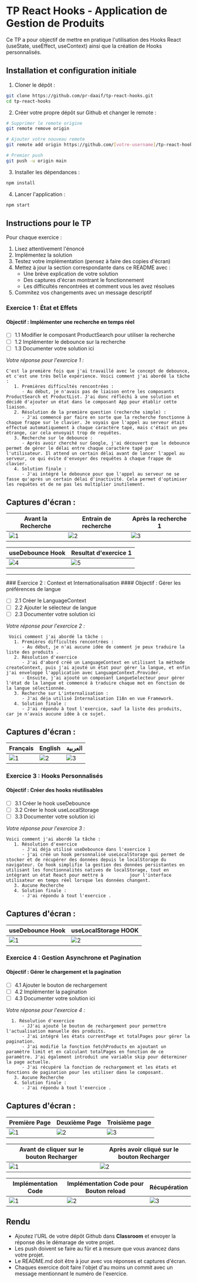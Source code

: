 # TP React Hooks - Application de Gestion de Produits

Ce TP a pour objectif de mettre en pratique l'utilisation des Hooks React (useState, useEffect, useContext) ainsi que la création de Hooks personnalisés.

## Installation et configuration initiale

1. Cloner le dépôt :
```bash
git clone https://github.com/pr-daaif/tp-react-hooks.git
cd tp-react-hooks
```

2. Créer votre propre dépôt sur Github et changer le remote :
```bash
# Supprimer le remote origine
git remote remove origin

# Ajouter votre nouveau remote
git remote add origin https://github.com/[votre-username]/tp-react-hooks.git

# Premier push
git push -u origin main
```

3. Installer les dépendances :
```bash
npm install
```

4. Lancer l'application :
```bash
npm start
```

## Instructions pour le TP

Pour chaque exercice :
1. Lisez attentivement l'énoncé
2. Implémentez la solution
3. Testez votre implémentation (pensez à faire des copies d'écran)
4. Mettez à jour la section correspondante dans ce README avec :
   - Une brève explication de votre solution
   - Des captures d'écran montrant le fonctionnement
   - Les difficultés rencontrées et comment vous les avez résolues
5. Commitez vos changements avec un message descriptif

### Exercice 1 : État et Effets 
#### Objectif : Implémenter une recherche en temps réel

- [ ] 1.1 Modifier le composant ProductSearch pour utiliser la recherche
- [ ] 1.2 Implémenter le debounce sur la recherche
- [ ] 1.3 Documenter votre solution ici

_Votre réponse pour l'exercice 1 :_
```
C'est la première fois que j'ai travaillé avec le concept de debounce, et c'est une très belle expérience. Voici comment j'ai abordé la tâche :
   1. Premières difficultés rencontrées :
      - Au début, je n'avais pas de liaison entre les composants ProductSearch et ProductList. J'ai donc réfléchi à une solution et décidé d'ajouter un état dans le composant App pour établir cette liaison.
   2. Résolution de la première question (recherche simple) :
      - J'ai commencé par faire en sorte que la recherche fonctionne à chaque frappe sur le clavier. Je voyais que l'appel au serveur était effectué automatiquement à chaque caractère tapé, mais c'était un peu étrange, car cela envoyait trop de requêtes.
   3. Recherche sur le debounce :
      - Après avoir cherché sur Google, j'ai découvert que le debounce permet de gérer le délai entre chaque caractère tapé par l'utilisateur. Il attend un certain délai avant de lancer l'appel au serveur, ce qui évite d'envoyer des requêtes à chaque frappe de clavier.
   4. Solution finale :
      - J'ai intégré le debounce pour que l'appel au serveur ne se fasse qu'après un certain délai d'inactivité. Cela permet d'optimiser les requêtes et de ne pas les multiplier inutilement.
```
 ## Captures d'écran :
   | Avant la Recherche | Entrain de recherche | Après la recherche 1 | 
   |---|---|---|
   | ![1](./captures/Exercice1/before-search.png) | ![2](./captures/Exercice1/pending-search.png) | ![3](./captures/Exercice1/resolve-search.png) |

   | useDebounce Hook | Resultat d'exercice 1 |
   |---|---|
   | ![4](./captures/Exercice1/use-debounce-hook.png) | ![5](./captures/Exercice1/result-exercice1.png) | 
   
   <hr>
### Exercice 2 : Context et Internationalisation
#### Objectif : Gérer les préférences de langue

- [ ] 2.1 Créer le LanguageContext
- [ ] 2.2 Ajouter le sélecteur de langue
- [ ] 2.3 Documenter votre solution ici

_Votre réponse pour l'exercice 2 :_
```
 Voici comment j'ai abordé la tâche :
   1. Premières difficultés rencontrées :
      - Au début, je n'ai aucune idée de comment je peux traduire la liste des produits .
   2. Résolution d'exercice
      - J'ai d'abord créé un LanguageContext en utilisant la méthode createContext, puis j'ai ajouté un état pour gérer la langue, et enfin j'ai enveloppé l'application avec LanguageContext.Provider.
      - Ensuite, j'ai ajouté un composant LangueSelecteur pour gérer l'état de la langue et commencé à traduire chaque mot en fonction de la langue sélectionnée.
   3. Recherche sur L'internalisation :
      - J'ai déja utilisé Internalisation I18n en vue Framework.
   4. Solution finale :
      - J'ai répondu à tout l'exercice, sauf la liste des produits, car je n'avais aucune idée à ce sujet.
```

 ## Captures d'écran :
   | Français | English | العربية | 
   |---|---|---|
   | ![1](./captures/Exercice2/fr.png) | ![2](./captures/Exercice2/en.png) | ![3](./captures/Exercice2/ar.png) |




### Exercice 3 : Hooks Personnalisés
#### Objectif : Créer des hooks réutilisables

- [ ] 3.1 Créer le hook useDebounce
- [ ] 3.2 Créer le hook useLocalStorage
- [ ] 3.3 Documenter votre solution ici

_Votre réponse pour l'exercice 3 :_
```
Voici comment j'ai abordé la tâche :
   1. Résolution d'exercice
      - J'ai déja utilisé useDebounce dans l'exercice 1
      - j'ai créé un hook personnalisé useLocalStorage qui permet de stocker et de récupérer des données depuis le localStorage du navigateur. Ce hook simplifie la gestion des données persistantes en utilisant les fonctionnalités natives de localStorage, tout en intégrant un état React pour mettre à          jour l'interface utilisateur en temps réel lorsque les données changent.
   3. Aucune Recherche
   4. Solution finale :
      - J'ai répondu à tout l'exercice .
```

 ## Captures d'écran :
   | useDebounce Hook | useLocalStorage HOOK |
   |---|---|
   | ![1](./captures/Exercice3/useDebounce.png) | ![2](./captures/Exercice3/useLocalStorage.png) |

### Exercice 4 : Gestion Asynchrone et Pagination
#### Objectif : Gérer le chargement et la pagination

- [ ] 4.1 Ajouter le bouton de rechargement
- [ ] 4.2 Implémenter la pagination
- [ ] 4.3 Documenter votre solution ici

_Votre réponse pour l'exercice 4 :_
```
  1. Résolution d'exercice
      - JJ'ai ajouté le bouton de rechargement pour permettre l'actualisation manuelle des produits.
      - J'ai intégré les états currentPage et totalPages pour gérer la pagination.
      - J'ai modifié la fonction fetchProducts en ajoutant un paramètre limit et en calculant totalPages en fonction de ce paramètre. J'ai également introduit une variable skip pour déterminer la page actuelle.
      - J'ai récupéré la fonction de rechargement et les états et fonctions de pagination pour les utiliser dans le composant.
   3. Aucune Recherche
   4. Solution finale :
      - J'ai répondu à tout l'exercice .
```

## Captures d'écran :
   | Première Page | Deuxième Page | Troisième page |
   |---|---|---|
   | ![1](./captures/Exercice4/premierPage.png) | ![2](./captures/Exercice4/deuxiemePage.png) | ![3](./captures/Exercice4/premierPage.png) |

   | Avant de cliquer sur le bouton Recharger | Après avoir cliqué sur le bouton Recharger |
   |---|---|
   | ![1](./captures/Exercice4/btn-reload.png) | ![2](./captures/Exercice4/reload.png) |
   
   | Implémentation Code  | Implémentation Code pour Bouton reload | Récupération  |
   |---|---|---|
   | ![1](./captures/Exercice4/implementationCode.png) | ![2](./captures/Exercice4/btnReload.png) | ![3](./captures/Exercice4/recuperation.png) |
## Rendu

- Ajoutez l'URL de votre dépôt Github dans  **Classroom** et envoyer la réponse dès le démarage de votre projet.
- Les push doivent se faire au fûr et à mesure que vous avancez dans votre projet.
- Le README.md doit être à jour avec vos réponses et captures d'écran. 
- Chaques exercice doit faire l'objet d'au moins un commit avec un message mentionnant le numéro de l'exercice.
